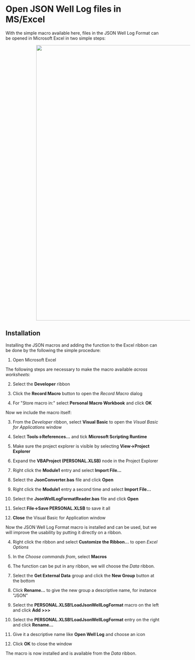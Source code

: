 # Open JSON Well Log files in MS/Excel

With the simple macro available here, files in the JSON Well Log Format can
be opened in Microsoft Excel in two simple steps:

<img hspace="100" width="900" src="https://jsonwelllogformat.org/images/excel1.png">


## Installation

Installing the JSON macros and adding the function to the Excel ribbon can
be done by the following the simple procedure:

1. Open Microsoft Excel

 The following steps are necessary to make the macro available _across
 worksheets_:

2. Select the **Developer** ribbon

2. Click the **Record Macro** button to open the _Record Macro_ dialog

2. For "Store macro in:" select **Personal Macro Workbook** and click **OK**

 Now we include the macro itself:

3. From the _Developer_ ribbon, select **Visual Basic** to open the _Visual Basic for Applications_ window

3. Select **Tools->References...** and tick **Microsoft Scripting Runtime**

3. Make sure the project explorer is visible by selecting **View->Project Explorer**

3. Expand the **VBAProject (PERSONAL.XLSB)** node in the Project Explorer

3. Right click the **Module1** entry and select **Import File...**

3. Select the **JsonConverter.bas** file and click **Open**

3. Right click the **Module1** entry a second time and select **Import File...**

3. Select the **JsonWellLogFormatReader.bas** file and click **Open**

3. Select **File->Save PERSONAL.XLSB** to save it all

3. **Close** the Visual Basic for Application window

 Now the JSON Well Log Format macro is installed and can be used,
 but we will improve the usability by putting it directly on a ribbon.

4. Right click the ribbon and select **Customize the Ribbon...** to open _Excel Options_

4. In the _Choose commands from_, select **Macros**

4. The function can be put in any ribbon, we will choose the _Data_ ribbon.

4. Select the **Get External Data** group and click the **New Group** button at the bottom

4. Click **Rename...** to give the new group a descriptive name, for instance "JSON"

4. Select the **PERSONAL.XLSB!LoadJsonWellLogFormat** macro on the left and click **Add >>>**

4. Select the **PERSONAL.XLSB!LoadJsonWellLogFormat** entry on the right and click **Rename...**

4. Give it a descriptive name like **Open Well Log** and choose an icon

4. Click **OK** to close the window

The macro is now installed and is available from the _Data_ ribbon.